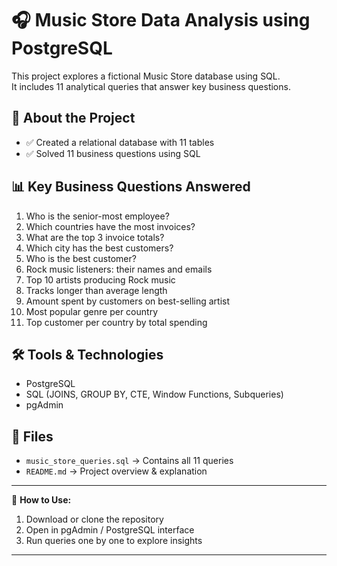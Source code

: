 # 🎧 Music Store Data Analysis using PostgreSQL

This project explores a fictional Music Store database using SQL.  
It includes 11 analytical queries that answer key business questions.

## 📌 About the Project

- ✅ Created a relational database with 11 tables
- ✅ Solved 11 business questions using SQL

## 📊 Key Business Questions Answered

1. Who is the senior-most employee?
2. Which countries have the most invoices?
3. What are the top 3 invoice totals?
4. Which city has the best customers?
5. Who is the best customer?
6. Rock music listeners: their names and emails
7. Top 10 artists producing Rock music
8. Tracks longer than average length
9. Amount spent by customers on best-selling artist
10. Most popular genre per country
11. Top customer per country by total spending

## 🛠 Tools & Technologies

- PostgreSQL
- SQL (JOINS, GROUP BY, CTE, Window Functions, Subqueries)
- pgAdmin

## 📁 Files

- `music_store_queries.sql` → Contains all 11 queries
- `README.md` → Project overview & explanation

---

📢 **How to Use:**

1. Download or clone the repository
2. Open in pgAdmin / PostgreSQL interface
3. Run queries one by one to explore insights

---

